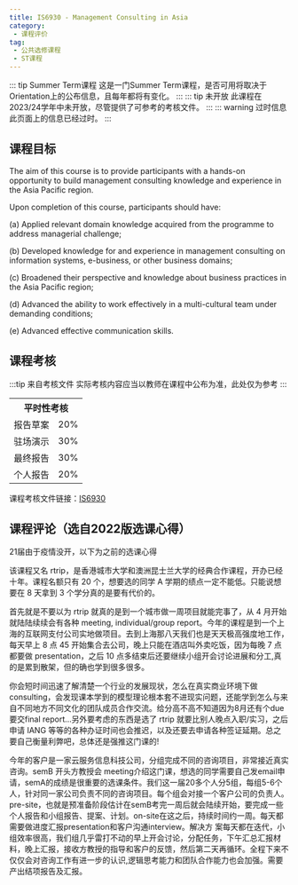 ```yaml
---
title: IS6930 - Management Consulting in Asia
category:
 - 课程评价
tag:
 - 公共选修课程
 - ST课程
---
```


::: tip Summer Term课程
这是一门Summer Term课程，是否可用将取决于Orientation上的公布信息，且每年都将有变化。
:::
::: tip 未开放
此课程在2023/24学年中未开放，尽管提供了可参考的考核文件。
:::
::: warning 过时信息
此页面上的信息已经过时。
:::

## 课程目标

The aim of this course is to provide participants with a hands-on opportunity to build management consulting knowledge and experience in the Asia Pacific region.

Upon completion of this course, participants should have:

(a) Applied relevant domain knowledge acquired from the programme to address managerial challenge;

(b) Developed knowledge for and experience in management consulting on information systems, e-business, or other business domains;

(c) Broadened their perspective and knowledge about business practices in the Asia Pacific region;

(d) Advanced the ability to work effectively in a multi-cultural team under demanding conditions;

(e) Advanced effective communication skills.

## 课程考核

:::tip 来自考核文件
实际考核内容应当以教师在课程中公布为准，此处仅为参考
:::

<table>
    <tr>
        <th colspan=2>
            平时性考核
        </th>
    </tr>
    <tr>
        <td>
            报告草案
        </td>
        <td>
            20%
        </td>
    </tr>
    <tr>
        <td>
            驻场演示
        </td>
        <td>
            30%
        </td>
    </tr>
    <tr>
        <td>
            最终报告
        </td>
        <td>
            30%
        </td>
    </tr>
    <tr>
        <td>
            个人报告
        </td>
        <td>
            20%
        </td>
    </tr>
</table>

课程考核文件链接：[IS6930](https://www.cityu.edu.hk/catalogue/pg/202223/course/IS6921.pdf)

## 课程评论（选自2022版选课心得）

21届由于疫情没开，以下为之前的选课心得

该课程又名 rtrip，是香港城市大学和澳洲昆士兰大学的经典合作课程，开办已经十年。课程名额只有 20 个，想要选的同学 A 学期的绩点一定不能低。只能说想要在 8 天拿到 3 个学分真的是要有代价的。

首先就是不要以为 rtrip 就真的是到一个城市做一周项目就能完事了，从 4 月开始就陆陆续续会有各种 meeting, individual/group report。今年的课程是到一个上海的互联网支付公司实地做项目。去到上海那八天我们也是天天极高强度地工作，每天早上 8 点 45 开始集合去公司，晚上只能在酒店叫外卖吃饭，因为每晚 7 点都要做 presentation，之后 10 点多结束后还要继续小组开会讨论进展和分工,真的是累到散架，但的确也学到很多很多。

你会短时间迅速了解清楚一个行业的发展现状，怎么在真实商业环境下做 consulting，会发现课本学到的模型理论根本套不进现实问题，还能学到怎么与来自不同地方不同文化的团队成员合作交流。给分高不高不知道因为8月还有个due 要交final report...另外要考虑的东西是选了 rtrip 就要比别人晚点入职/实习，之后申请 IANG 等等的各种办证时间也会推迟，以及还要去申请各种签证延期。总之要自己衡量利弊吧，总体还是强推这门课的!

今年的客户是一家云服务信息科技公司，分组完成不同的咨询项目，非常接近真实咨询。semB 开头方教授会 meeting介绍这门课，想选的同学需要自己发email申请，semA的成绩是很重要的选课条件。我们这一届20多个人分5组，每组5-6个人，针对同一家公司负责不同的咨询项目。每个组会对接一个客户公司的负责人。pre-site，也就是预准备阶段估计在semB考完一周后就会陆续开始，要完成一些个人报告和小组报告、提案、计划。on-site在这之后，持续时间约一周。每天都需要做进度汇报presentation和客户沟通interview。解决方 案每天都在迭代，小组效率很高，我们组几乎雷打不动的早上开会讨论，分配任务，下午汇总汇报材料，晚上汇报，接收方教授的指导和客户的反馈，然后第二天再循环。全程下来不仅仅会对咨询工作有进一步的认识,逻辑思考能力和团队合作能力也会加强。需要产出结项报告及汇报。

